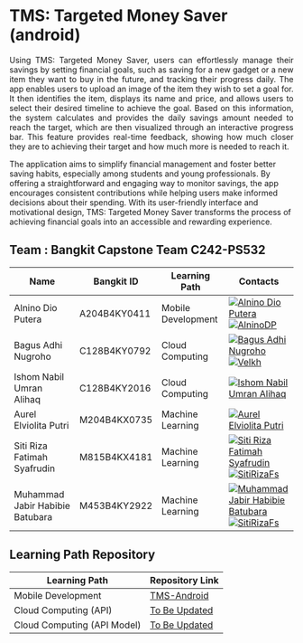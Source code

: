 # TMS: Targeted Money Saver (android)

<p align="justify">
Using TMS: Targeted Money Saver, users can effortlessly manage their savings by setting financial goals, such as saving for a new gadget or a new item they want to buy in the future, and tracking their progress daily. The app enables users to upload an image of the item they wish to set a goal for. It then identifies the item, displays its name and price, and allows users to select their desired timeline to achieve the goal. Based on this information, the system calculates and provides the daily savings amount needed to reach the target, which are then visualized through an interactive progress bar. This feature provides real-time feedback, showing how much closer they are to achieving their target and how much more is needed to reach it.

The application aims to simplify financial management and foster better saving habits, especially among students and young professionals. By offering a straightforward and engaging way to monitor savings, the app encourages consistent contributions while helping users make informed decisions about their spending. With its user-friendly interface and motivational design, TMS: Targeted Money Saver transforms the process of achieving financial goals into an accessible and rewarding experience.

## Team : Bangkit Capstone Team C242-PS532 

| Name                              | Bangkit ID   | Learning Path      | Contacts |                                                              
| --------------------------------- | ------------ | ------------------ | -------- |
| Alnino Dio Putera       	    | A204B4KY0411 | Mobile Development | [![Alnino Dio Putera](/contacts/LinkedIn.png)](https://www.linkedin.com/in/alninodp/) [![AlninoDP](/contacts/Github.png)](https://github.com/AlninoDP)                               |
| Bagus Adhi Nugroho      	    | C128B4KY0792 | Cloud Computing    | [![Bagus Adhi Nugroho](/contacts/LinkedIn.png)](https://www.linkedin.com/in/bagus-adhi-nugroho-1b197524b/) [![Velkh](/contacts/Github.png)](https://github.com/Velkh)                                  |
| Ishom Nabil Umran Alihaq 	    | C128B4KY2016 | Cloud Computing    | [![Ishom Nabil Umran Alihaq](/contacts/LinkedIn.png)](https://www.linkedin.com/in/ishom-nabil-22282b315/) |
| Aurel Elviolita Putri    	    | M204B4KX0735 | Machine Learning   | [![Aurel Elviolita Putri](/contacts/LinkedIn.png)](https://www.linkedin.com/in/aurel-elviolita-putri) |
| Siti Riza Fatimah Syafrudin       | M815B4KX4181 | Machine Learning   | [![Siti Riza Fatimah Syafrudin](/contacts/LinkedIn.png)](https://www.linkedin.com/in/sitirizafatimahs/) [![SitiRizaFs](/contacts/Github.png)](https://github.com/sitirizafs) 		                   |
| Muhammad Jabir Habibie Batubara   | M453B4KY2922 | Machine Learning   | [![Muhammad Jabir Habibie Batubara](/contacts/LinkedIn.png)](https://www.linkedin.com/in/muhammadjabirhabibie/) [![SitiRizaFs](/contacts/Github.png)](https://github.com/Bara67) 		           |

        


## Learning Path Repository

| Learning Path                        | Repository Link                                                                           |
| ------------------------------------ | ----------------------------------------------------------------------------------------- |
| Mobile Development                   | [TMS-Android](https://github.com/AlninoDP/Targeted_Money_Saver_TMS)                       |
| Cloud Computing (API)                | [To Be Updated]( )                                                                        |
| Cloud Computing (API Model)          | [To Be Updated]( )                                                                        | 
